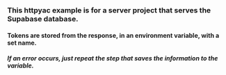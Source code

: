 ### This httpyac example is for a server project that serves the Supabase database. 
#### Tokens are stored from the response, in an environment variable, with a set name.
##### If an error occurs, just repeat the step that saves the information to the variable.
